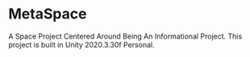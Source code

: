 # MetaSpace
A Space Project Centered Around Being An Informational Project.
This project is built in Unity 2020.3.30f Personal.
